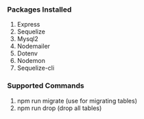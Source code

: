 ### Packages Installed
1. Express
2. Sequelize 
3. Mysql2
4. Nodemailer
5. Dotenv
6. Nodemon 
7. Sequelize-cli

### Supported Commands
1. npm run migrate (use for migrating tables)
2. npm run drop (drop all tables)